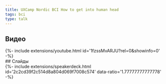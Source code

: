 ```yaml
---
title: UXCamp Nordic BCI How to get into human head
tags: bci
type: talk
---
```

## Видео
<div>{%- include extensions/youtube.html id='1fzssMvARJU?rel=0&showinfo=0' -%}</div>
## Слайды
<div>{%- include extensions/speakerdeck.html id='2c2cd39f2c514d8a804d069f7008c574' data-ratio='1.77777777777778' -%}</div>
<!--more-->
